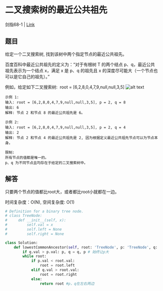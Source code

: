 # 二叉搜索树的最近公共祖先
剑指68-1 | [Link](https://leetcode-cn.com/problems/er-cha-sou-suo-shu-de-zui-jin-gong-gong-zu-xian-lcof/)

## 题目
给定一个二叉搜索树, 找到该树中两个指定节点的最近公共祖先。

百度百科中最近公共祖先的定义为：“对于有根树 T 的两个结点 p、q，最近公共祖先表示为一个结点 x，满足 x 是 p、q 的祖先且 x 的深度尽可能大（一个节点也可以是它自己的祖先）。”

例如，给定如下二叉搜索树:  root = [6,2,8,0,4,7,9,null,null,3,5]
![alt text](https://assets.leetcode-cn.com/aliyun-lc-upload/uploads/2018/12/14/binarysearchtree_improved.png "binary tree")
```
示例 1:
输入: root = [6,2,8,0,4,7,9,null,null,3,5], p = 2, q = 8
输出: 6 
解释: 节点 2 和节点 8 的最近公共祖先是 6。

示例 2:
输入: root = [6,2,8,0,4,7,9,null,null,3,5], p = 2, q = 4
输出: 2
解释: 节点 2 和节点 4 的最近公共祖先是 2, 因为根据定义最近公共祖先节点可以为节点本身。

限制:
所有节点的值都是唯一的。
p、q 为不同节点且均存在于给定的二叉搜索树中。
```

## 解答
只要两个节点的值都比root大，或者都比root小就都在一边。

时间复杂度：O(N), 空间复杂度: O(1)
```python
# Definition for a binary tree node.
# class TreeNode:
#     def __init__(self, x):
#         self.val = x
#         self.left = None
#         self.right = None

class Solution:
    def lowestCommonAncestor(self, root: 'TreeNode', p: 'TreeNode', q: 'TreeNode') -> 'TreeNode':
        if q.val > p.val: p, q = q, p # 始终让p大
        while root:
            if p.val < root.val:
                root = root.left
            elif q.val > root.val:
                root = root.right
            else: 
                return root #p，q在左右两边
```